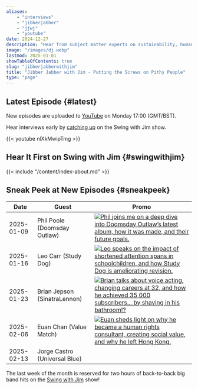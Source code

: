 ```yaml
---
aliases:
    - "interviews"
    - "jibberjabber"
    - "jjwj"
    - "youtube"
date: 2024-12-27
description: "Hear from subject matter experts on sustainability, human rights, entrepeneurship, and more when you tune into the Swing with Jim show."
image: "/images/dj.webp"
lastmod: 2025-01-01
showTableOfContents: true
slug: "jibberjabberwithjim"
title: "Jibber Jabber with Jim - Putting the Screws on Pithy People"
type: "page"
---
```


## Latest Episode {#latest}

New episodes are uploaded to [YouTube](https://www.youtube.com/channel/UCPiMq6YLZieMieOuZ8GJfrg) on Monday 17:00 (GMT/BST).

Hear interviews early by [catching up](/swingwithjim/#catchup) on the Swing with Jim show.

{{< youtube nlXkMwipTmg >}}

## Hear It First on Swing with Jim {#swingwithjim}

{{< include "/content/index-about.md" >}}

## Sneak Peek at New Episodes {#sneakpeek}

| Date | Guest | Promo |
| ---- | ----- | ----- |
| 2025-01-09 | Phil Poole (Doomsday Outlaw) | [![Phil joins me on a deep dive into Doomsday Outlaw’s latest album, how it was made, and their future goals.](/images/promos/phil-poole-doomsday-outlaw.webp)](/images/promos/phil-poole-doomsday-outlaw.webp) |
| 2025-01-16 | Leo Carr (Study Dog) | [![Leo speaks on the impact of shortened attention spans in schoolchildren, and how Study Dog is ameliorating revision.](/images/promos/leo-carr-study-dog.webp)](/images/promos/leo-carr-study-dog.webp) |
| 2025-01-23 | Brian Jepson (SinatraLennon) | [![Brian talks about voice acting, changing careers at 32, and how he achieved 35,000 subscribers... by shaving in his bathroom!?](/images/promos/brian-jepson-sinatralennon.webp)](/images/promos/brian-jepson-sinatralennon.webp) |
| 2025-02-06 | Euan Chan (Value Match) | [![Euan sheds light on why he became a human rights consultant, creating social value, and why he left Hong Kong.](/images/promos/euan-chan.webp)](/images/promos/euan-chan.webp) |
| 2025-02-13 | Jorge Castro (Universal Blue) |

The last week of the month is reserved for two hours of back-to-back big band hits on the [Swing with Jim](/swingwithjim) show!
